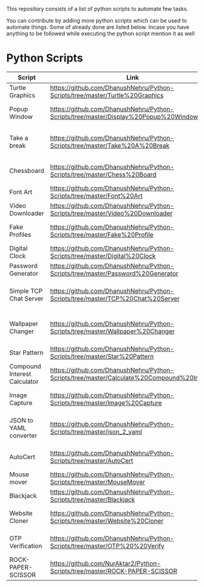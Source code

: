 This repository consists of a list of python scripts to automate few tasks.

You can contribute by adding more python scripts which can be used to automate things. Some of already done are listed below.
Incase you have anything to be followed while executing the python script mention it as well


# Python Scripts

| Script                       | Link                                                                                       | Description                                                                       |
| ---------------------------- | ------------------------------------------------------------------------------------------ | --------------------------------------------------------------------------------- |
| Turtle Graphics              | https://github.com/DhanushNehru/Python-Scripts/tree/master/Turtle%20Graphics               | Code using turtle graphics                                                        |
| Popup Window                 | https://github.com/DhanushNehru/Python-Scripts/tree/master/Display%20Popup%20Window        | Displaying a popup window DisplayPopupWindow.py                                   |
| Take a break                 | https://github.com/DhanushNehru/Python-Scripts/tree/master/Take%20A%20Break                | Python code to take a break while working long hours TakeABreak.py                |
| Chessboard                   | https://github.com/DhanushNehru/Python-Scripts/tree/master/Chess%20Board                   | Create a chesboard using matplotlib ChessBoard.py                                 |
| Font Art                     | https://github.com/DhanushNehru/Python-Scripts/tree/master/Font%20Art                      | Display a font art using python FontArt.py                                        |
| Video Downloader             | https://github.com/DhanushNehru/Python-Scripts/tree/master/Video%20Downloader              |                                                                                   |
| Fake Profiles                | https://github.com/DhanushNehru/Python-Scripts/tree/master/Fake%20Profile                  | Get many fake profiles using python FakeProfile.py                                |
| Digital Clock                | https://github.com/DhanushNehru/Python-Scripts/tree/master/Digital%20Clock                 |                                                                                   |
| Password Generator           | https://github.com/DhanushNehru/Python-Scripts/tree/master/Password%20Generator            | Generate a random password                                                        |
| Simple TCP Chat Server       | https://github.com/DhanushNehru/Python-Scripts/tree/master/TCP%20Chat%20Server             | Creates a local server on your LAN for receiving and sending messages!            |
| Wallpaper Changer            | https://github.com/DhanushNehru/Python-Scripts/tree/master/Wallpaper%20Changer             | Automatically change home wallpaper adding a random quote and stock tickers on it |
| Star Pattern                 | https://github.com/DhanushNehru/Python-Scripts/tree/master/Star%20Pattern                  | Create a star pattern pyramid                                                     |
| Compound Interest Calculator | https://github.com/DhanushNehru/Python-Scripts/tree/master/Calculate%20Compound%20Interest | calculate compound interest                                                       |
| Image Capture                | https://github.com/DhanushNehru/Python-Scripts/tree/master/Image%20Capture                 | Capture image from your webcam and save it on your local device.                  |
| JSON to YAML converter       | https://github.com/DhanushNehru/Python-Scripts/tree/master/json_2_yaml                     | Converts JSON file to YAML files. A sample JSON is included for testing.          |
| AutoCert                     | https://github.com/DhanushNehru/Python-Scripts/tree/master/AutoCert                        | A Python script to auto generate e-certificates in bulk.                          |
| Mouse mover                  | https://github.com/DhanushNehru/Python-Scripts/tree/master/MouseMover                      | Moves your mouse every 15 seconds                                                 |
| Blackjack                    | https://github.com/DhanushNehru/Python-Scripts/tree/master/Blackjack                       | BlackjackGame.py - Plus, let's get 21                                             |
| Website Cloner               | https://github.com/DhanushNehru/Python-Scripts/tree/master/Website%20Cloner                | Clone any website and open the site in your local IP                              |
| OTP Verification             | https://github.com/DhanushNehru/Python-Scripts/tree/master/OTP%20%20Verify                 | An OTP Verification Checker OTPVerification.py                                    |
| ROCK-PAPER-SCISSOR             | https://github.com/NurAktar2/Python-Scripts/tree/master/ROCK-PAPER-SCISSOR                | A python game Rock Paper Scissor.                                    |

